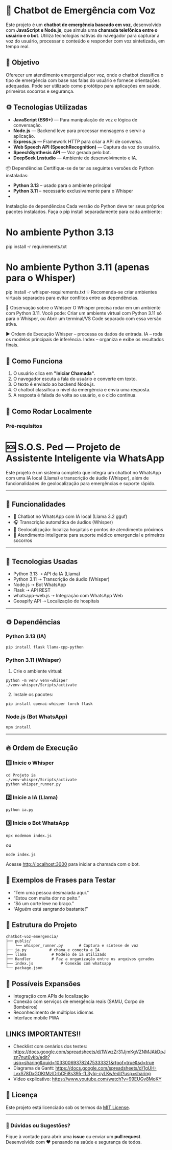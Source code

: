 # 🤖 Chatbot de Emergência com Voz

Este projeto é um **chatbot de emergência baseado em voz**, desenvolvido com **JavaScript e Node.js**, que simula uma **chamada telefônica entre o usuário e o bot**. Utiliza tecnologias nativas do navegador para capturar a voz do usuário, processar o conteúdo e responder com voz sintetizada, em tempo real.

## 📌 Objetivo

Oferecer um atendimento emergencial por voz, onde o chatbot classifica o tipo de emergência com base nas falas do usuário e fornece orientações adequadas. Pode ser utilizado como protótipo para aplicações em saúde, primeiros socorros e segurança.

## ⚙️ Tecnologias Utilizadas

- **JavaScript (ES6+)** — Para manipulação de voz e lógica de conversação.
- **Node.js** — Backend leve para processar mensagens e servir a aplicação.
- **Express.js** — Framework HTTP para criar a API de conversa.
- **Web Speech API (SpeechRecognition)** — Captura da voz do usuário.
- **SpeechSynthesis API** — Voz gerada pelo bot.
- **DeepSeek Lnstudio** — Ambiente de desenvolvimento e IA.

📦 Dependências
Certifique-se de ter as seguintes versões do Python instaladas:
- **Python 3.13** – usado para o ambiente principal
- **Python 3.11** – necessário exclusivamente para o Whisper
- 
Instalação de dependências
Cada versão do Python deve ter seus próprios pacotes instalados. Faça o pip install separadamente para cada ambiente:
# No ambiente Python 3.13
pip install -r requirements.txt
# No ambiente Python 3.11 (apenas para o Whisper)
pip install -r whisper-requirements.txt
💡 Recomenda-se criar ambientes virtuais separados para evitar conflitos entre as dependências.

🧠 Observação sobre o Whisper
O Whisper precisa rodar em um ambiente com Python 3.11. Você pode:
Criar um ambiente virtual com Python 3.11 só para o Whisper, ou
Abrir um terminal/VS Code separado com essa versão ativa.

▶️ Ordem de Execução
Whisper – processa os dados de entrada.
IA – roda os modelos principais de inferência.
Index – organiza e exibe os resultados finais.

## 🧠 Como Funciona

1. O usuário clica em **"Iniciar Chamada"**.
2. O navegador escuta a fala do usuário e converte em texto.
3. O texto é enviado ao backend Node.js.
4. O chatbot classifica o nível da emergência e envia uma resposta.
5. A resposta é falada de volta ao usuário, e o ciclo continua.

## 🚀 Como Rodar Localmente

### Pré-requisitos

# 🆘 S.O.S. Ped — Projeto de Assistente Inteligente via WhatsApp

Este projeto é um sistema completo que integra um chatbot no WhatsApp com uma IA local (Llama) e transcrição de áudio (Whisper), além de funcionalidades de geolocalização para emergências e suporte rápido.

---

## 🚀 Funcionalidades
- 🤖 Chatbot no WhatsApp com IA local (Llama 3.2 gguf)
- 🎧 Transcrição automática de áudios (Whisper)
- 📍 Geolocalização: localiza hospitais e pontos de atendimento próximos
- 💬 Atendimento inteligente para suporte médico emergencial e primeiros socorros

---

## 🧠 Tecnologias Usadas
- Python 3.13 ➝ API da IA (Llama)
- Python 3.11 ➝ Transcrição de áudio (Whisper)
- Node.js ➝ Bot WhatsApp
- Flask ➝ API REST
- whatsapp-web.js ➝ Integração com WhatsApp Web
- Geoapify API ➝ Localização de hospitais

---

## ⚙️ Dependências

### Python 3.13 (IA)
```
pip install flask llama-cpp-python
```

### Python 3.11 (Whisper)
1. Crie o ambiente virtual:
```
python -m venv venv-whisper
./venv-whisper/Scripts/activate
```

2. Instale os pacotes:
```
pip install openai-whisper torch flask
```

### Node.js (Bot WhatsApp)
```
npm install
```

---

## 🔥 Ordem de Execução

### 1️⃣ Inicie o Whisper
```
cd Projeto ia
./venv-whisper/Scripts/activate
python whisper_runner.py
```

### 2️⃣ Inicie a IA (Llama)
```
python ia.py
```

### 3️⃣ Inicie o Bot WhatsApp
```
npx nodemon index.js
```
ou
```
node index.js
```

Acesse [http://localhost:3000](http://localhost:3000) para iniciar a chamada com o bot.

## 🧪 Exemplos de Frases para Testar

- “Tem uma pessoa desmaiada aqui.”
- “Estou com muita dor no peito.”
- “Só um corte leve no braço.”
- “Alguém está sangrando bastante!”

## 📁 Estrutura do Projeto

```
chatbot-voz-emergencia/
├── public/
│   └── whisper_runner.py       # Captura e síntese de voz
├── ia.py          # chama e conecta a IA
├── llama           # Modelo de ia utilizado
├── Handler         # Faz a organização entre os arquivos gerados
├── index.js            # Conexão com whatsapp
└── package.json
```

## 📡 Possíveis Expansões

- Integração com APIs de localização
- Conexão com serviços de emergência reais (SAMU, Corpo de Bombeiros)
- Reconhecimento de múltiplos idiomas
- Interface mobile PWA

## LINKS IMPORTANTES!!

- Checklist com cenários dos testes: https://docs.google.com/spreadsheets/d/1WwzZr31JjmKgVZNMJAkDpJzn7nut6vkb/edit?usp=sharing&ouid=103300693782475333321&rtpof=true&sd=true
- Diagrama de Gantt: https://docs.google.com/spreadsheets/d/1gUH-LvxS78DxGOKtMzlDrbCFi8s395-fL3yIq-cyLKw/edit?usp=sharing
- Video explicativo: https://www.youtube.com/watch?v=99EUGv8MoKY

## 📄 Licença

Este projeto está licenciado sob os termos da [MIT License](LICENSE).

---

### 💬 Dúvidas ou Sugestões?

Fique à vontade para abrir uma **issue** ou enviar um **pull request**.  
Desenvolvido com ❤️ pensando na saúde e segurança de todos.
